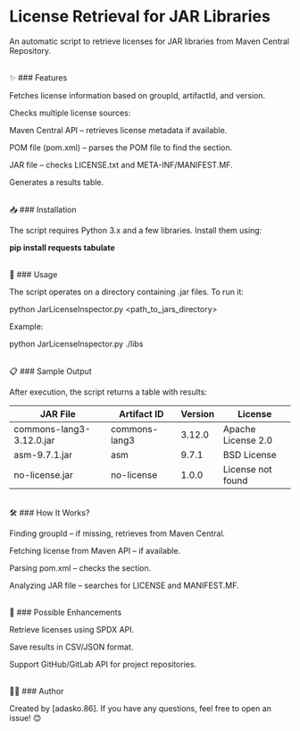 # License Retrieval for JAR Libraries

An automatic script to retrieve licenses for JAR libraries from Maven Central Repository.

</br>
✨ ### Features

Fetches license information based on groupId, artifactId, and version.

Checks multiple license sources:

Maven Central API – retrieves license metadata if available.

POM file (pom.xml) – parses the POM file to find the <licenses> section.

JAR file – checks LICENSE.txt and META-INF/MANIFEST.MF.

Generates a results table.


</br>
📥 ### Installation

The script requires Python 3.x and a few libraries. Install them using:

**pip install requests tabulate**


</br>
🚀 ### Usage

The script operates on a directory containing .jar files. To run it:

python JarLicenseInspector.py <path_to_jars_directory>

Example:

python JarLicenseInspector.py ./libs


</br>
📋 ### Sample Output

After execution, the script returns a table with results:

| JAR File                  | Artifact ID       | Version | License                    |
|---------------------------|-------------------|---------|----------------------------|
| commons-lang3-3.12.0.jar  | commons-lang3     | 3.12.0  | Apache License 2.0         |
| asm-9.7.1.jar             | asm               | 9.7.1   | BSD License                |
| no-license.jar            | no-license        | 1.0.0   | License not found          |


</br>
🛠 ### How It Works?

Finding groupId – if missing, retrieves from Maven Central.

Fetching license from Maven API – if available.

Parsing pom.xml – checks the <licenses> section.

Analyzing JAR file – searches for LICENSE and MANIFEST.MF.


</br>
🔄 ### Possible Enhancements

Retrieve licenses using SPDX API.

Save results in CSV/JSON format.

Support GitHub/GitLab API for project repositories.


</br>
👨‍💻 ### Author

Created by [adasko.86]. If you have any questions, feel free to open an issue! 😊
